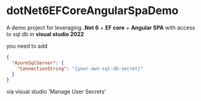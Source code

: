# dotNet6EFCoreAngularSpaDemo
A demo project for leveraging **.Net 6** + **EF core** + **Angular SPA** with access to sql db in **visual studio 2022**

you need to add
```json
{
  "AzureSqlServer": {
    "ConnectionString": "{your-own-sql-db-secret}"
  }
}
```
via visual studio 'Manage User Secrets'